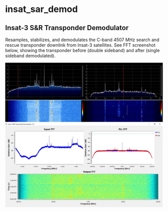 # insat_sar_demod

## Insat-3 S&R Transponder Demodulator

Resamples, stabilizes, and demodulates the C-band 4507 MHz search and rescue transponder downlink from Insat-3 satellites. See FFT screenshot below, showing the transponder before (double sideband) and after (single sideband demodulated).

![FFT](https://github.com/sgcderek/flowcharts/blob/main/insat_sar_demod/screenshots/fft.jpg?raw=true)  
![Flowchart](https://github.com/sgcderek/flowcharts/blob/main/insat_sar_demod/screenshots/flowchart.jpg?raw=true)
